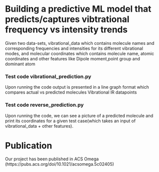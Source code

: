 <h1>Building a predictive ML model that predicts/captures vibtrational frequency vs intensity trends</h1>

Given two data-sets, vibrational_data which contains molecule names and corresponding frequencies and intensities for its different vibrational modes, and molecular coordinates which contains molecule name, atomic coordinates and other features like Dipole moment,point group and dominant atom

<h3>Test code vibrational_prediction.py</h3>
Upon running the code output is presented in a line graph format which compares actual vs predicted molecules Vibrational IR datapoints

<h3>Test code reverse_prediction.py</h3>
Upon running the code, we can see a picture of a predicted molecule and print its coordinates for a given test case(which takes an input of vibrational_data + other features).

<h1>Publication</h3>
Our project has been published in ACS Omega (https://pubs.acs.org/doi/10.1021/acsomega.5c02405)

